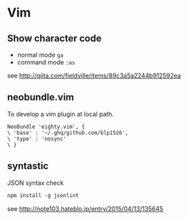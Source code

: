 # Vim

## Show character code

* normal mode `ga`
* command mode `:as`

see http://qiita.com/fieldville/items/89c3a5a2244b912592ea


## neobundle.vim

To develop a vim plugin at local path.

```vim
NeoBundle 'eighty.vim', {
\ 'base' : '~/.ghq/github.com/blp1526',
\ 'type' : 'nosync'
\ }
```

## syntastic

JSON syntax check

```markdown
npm install -g jsonlint
```

see http://note103.hateblo.jp/entry/2015/04/13/135645
